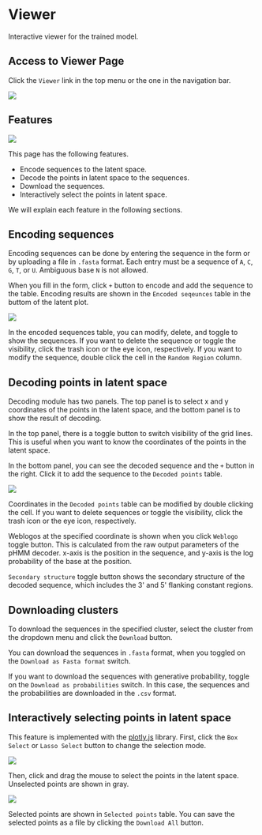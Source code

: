 # Viewer

Interactive viewer for the trained model.

## Access to Viewer Page

Click the `Viewer` link in the top menu or the one in the navigation bar.

![](images/viewer_access.png)

## Features

![](images/viewer_overview.png)

This page has the following features.

- Encode sequences to the latent space.
- Decode the points in latent space to the sequences.
- Download the sequences.
- Interactively select the points in latent space.

We will explain each feature in the following sections.

## Encoding sequences

Encoding sequences can be done by entering the sequence in the form or by uploading a file in `.fasta` format.
Each entry must be a sequence of `A`, `C`, `G`, `T`, or `U`. Ambiguous base `N` is not allowed.

When you fill in the form, click `+` button to encode and add the sequence to the table.
Encoding results are shown in the `Encoded seqeunces` table in the buttom of the latent plot.

![](images/viewer_encoded-sequences.png)

In the encoded sequences table, you can modify, delete, and toggle to show the sequences. If you want to delete the sequence or toggle the visibility, click the trash icon or the eye icon, respectively. If you want to modify the sequence, double click the cell in the `Random Region` column.

## Decoding points in latent space

Decoding module has two panels. The top panel is to select x and y coordinates of the points in the latent space, and the bottom panel is to show the result of decoding.

In the top panel, there is a toggle button to switch visibility of the grid lines. This is useful when you want to know the coordinates of the points in the latent space.

In the bottom panel, you can see the decoded sequence and the `+` button in the right. Click it to add the sequence to the `Decoded points` table.

![](images/viewer_decoded-points.png)

Coordinates in the `Decoded points` table can be modified by double clicking the cell. If you want to delete sequences or toggle the visibility, click the trash icon or the eye icon, respectively.

Weblogos at the specified coordinate is shown when you click `Weblogo` toggle button. This is calculated from the raw output parameters of the pHMM decoder.
x-axis is the position in the sequence, and y-axis is the log probability of the base at the position.

`Secondary structure` toggle button shows the secondary structure of the decoded sequence, which includes the 3' and 5' flanking constant regions.

## Downloading clusters

To download the sequences in the specified cluster, select the cluster from the dropdown menu and click the `Download` button.

You can download the sequences in `.fasta` format, when you toggled on the `Download as Fasta format` switch.

If you want to download the sequences with generative probability, toggle on the `Download as probabilities` switch. In this case, the sequences and the probabilities are downloaded in the `.csv` format.

## Interactively selecting points in latent space

This feature is implemented with the [plotly.js](https://plotly.com/javascript/) library.
First, click the `Box Select` or `Lasso Select` button to change the selection mode.

![](images/viewer_select-mode.png)

Then, click and drag the mouse to select the points in the latent space. Unselected points are shown in gray.

![](images/viewer_selected-points.png)

Selected points are shown in `Selected points` table. You can save the selected points as a file by clicking the `Download All` button.
